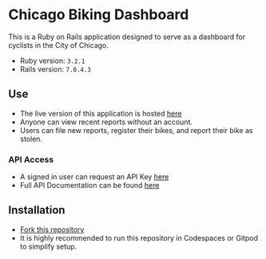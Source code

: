 # Chicago Biking Dashboard

This is a Ruby on Rails application designed to serve as a dashboard for cyclists in the City of Chicago.

- Ruby version: `3.2.1`
- Rails version: `7.0.4.3`

## Use

- The live version of this application is hosted [here](http://#)
- Anyone can view recent reports without an account.
- Users can file new reports, register their bikes, and report their bike as stolen.

### API Access

- A signed in user can request an API Key [here](http://#)
- Full API Documentation can be found [here](http://#)

## Installation

- [Fork this repository](https://github.com/JaredBears/biking-dash/fork)
- It is highly recommended to run this repository in Codespaces or Gitpod to simplify setup.
